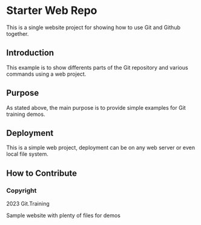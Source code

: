 # Starter Web Repo

This is a single website project for showing how to use Git and Github together.

## Introduction

This example is to show differents parts of the Git repository and various commands using a web project.

## Purpose

As stated above, the main purpose is to provide simple examples for Git training demos.
## Deployment 

This is a simple web project, deployment can be on any web server or even local file system.
## How to Contribute

### Copyright 
 
 2023 Git.Training

Sample website with plenty of files for demos